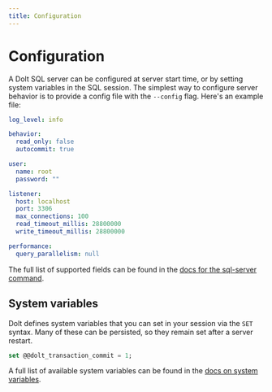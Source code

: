 ```yaml
---
title: Configuration
---
```


# Configuration

A Dolt SQL server can be configured at server start time, or by
setting system variables in the SQL session. The simplest way to
configure server behavior is to provide a config file with the
`--config` flag. Here's an example file:

```yaml
log_level: info

behavior:
  read_only: false
  autocommit: true

user:
  name: root
  password: ""

listener:
  host: localhost
  port: 3306
  max_connections: 100
  read_timeout_millis: 28800000
  write_timeout_millis: 28800000

performance:
  query_parallelism: null
```

The full list of supported fields can be found in the [docs for the
sql-server
command](../../cli.md#dolt-sql-server).

## System variables

Dolt defines system variables that you can set in your session via the
`SET` syntax. Many of these can be persisted, so they remain set after
a server restart.

```sql
set @@dolt_transaction_commit = 1;
```

A full list of available system variables can be found in the [docs on
system variables](../version-control/dolt-sysvars.md).
